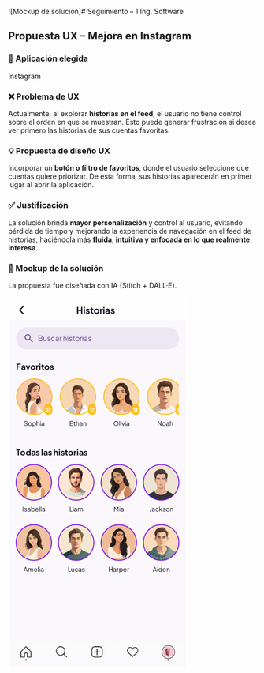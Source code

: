 ![Mockup de solución]# Seguimiento – 1 Ing. Software  
## Propuesta UX – Mejora en Instagram  

### 📌 Aplicación elegida  
Instagram  

### ❌ Problema de UX  
Actualmente, al explorar **historias en el feed**, el usuario no tiene control sobre el orden en que se muestran. Esto puede generar frustración si desea ver primero las historias de sus cuentas favoritas.  

### 💡 Propuesta de diseño UX  
Incorporar un **botón o filtro de favoritos**, donde el usuario seleccione qué cuentas quiere priorizar. De esta forma, sus historias aparecerán en primer lugar al abrir la aplicación.  

### ✅ Justificación  
La solución brinda **mayor personalización** y control al usuario, evitando pérdida de tiempo y mejorando la experiencia de navegación en el feed de historias, haciéndola más **fluida, intuitiva y enfocada en lo que realmente interesa**.  

### 🎨 Mockup de la solución  
La propuesta fue diseñada con IA (Stitch + DALL·E).  

![Mockup de solución](./Propuesta_UX.png)


